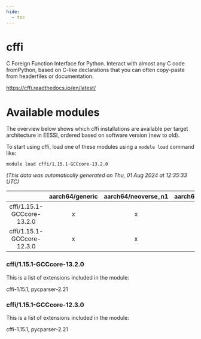 ```yaml
---
hide:
  - toc
---
```


cffi
====


C Foreign Function Interface for Python. Interact with almost any C code fromPython, based on C-like declarations that you can often copy-paste from headerfiles or documentation.

https://cffi.readthedocs.io/en/latest/
# Available modules


The overview below shows which cffi installations are available per target architecture in EESSI, ordered based on software version (new to old).

To start using cffi, load one of these modules using a `module load` command like:

```shell
module load cffi/1.15.1-GCCcore-13.2.0
```

*(This data was automatically generated on Thu, 01 Aug 2024 at 12:35:33 UTC)*  

| |aarch64/generic|aarch64/neoverse_n1|aarch64/neoverse_v1|x86_64/generic|x86_64/amd/zen2|x86_64/amd/zen3|x86_64/intel/haswell|x86_64/intel/skylake_avx512|
| :---: | :---: | :---: | :---: | :---: | :---: | :---: | :---: | :---: |
|cffi/1.15.1-GCCcore-13.2.0|x|x|x|x|x|x|x|x|
|cffi/1.15.1-GCCcore-12.3.0|x|x|x|x|x|x|x|x|


### cffi/1.15.1-GCCcore-13.2.0

This is a list of extensions included in the module:

cffi-1.15.1, pycparser-2.21

### cffi/1.15.1-GCCcore-12.3.0

This is a list of extensions included in the module:

cffi-1.15.1, pycparser-2.21